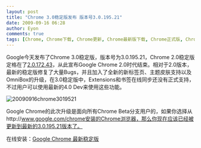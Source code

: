 ```yaml
---
layout: post
title: "Chrome 3.0稳定版发布 版本号3.0.195.21"
date: 2009-09-16 06:28
author: Eyon
comments: true
tags: [Chrome, Chrome下载, Chrome更新, Chrome最新版下载, Chrome正式版, Chrome稳定版]
---
```

Google今天发布了Chrome 3.0稳定版，版本号为3.0.195.21，Chrome 2.0稳定版定格在了[2.0.172.43](http://www.chromi.org/archives/549)，从此宣布Google Chrome 2.0时代结束。相对于2.0版本，最新的稳定版修复了大量Bugs，并且加入了全新的新标签页、主题皮肤支持以及OmniBox的升级，在3.0稳定版中，Extensions和书签在线同步还没有正式支持，不过用户可以使用最新的4.0 Dev来使用这些功能。

![20090916chrome3019521](http://img.chromi.org/2009/09/20090916chrome3019521.png "20090916chrome3019521")

Google Chrome的此次升级是面向所有Chrome Beta分支用户的，如果你选择从http://www.google.com/chrome安装的Chrome浏览器，那么你现在应该已经被更新到最新的3.0.195.21版本了。

在线安装：[Google Chrome 最新稳定版](http://www.google.com/chrome)
